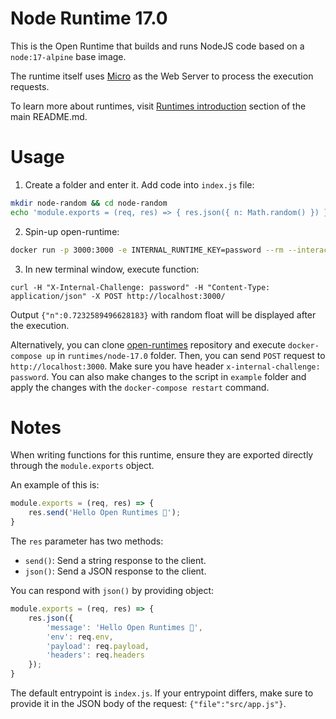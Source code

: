 # Node Runtime 17.0

This is the Open Runtime that builds and runs NodeJS code based on a `node:17-alpine` base image. 

The runtime itself uses [Micro](https://github.com/vercel/micro) as the Web Server to process the execution requests.

To learn more about runtimes, visit [Runtimes introduction](https://github.com/open-runtimes/open-runtimes#runtimes-introduction) section of the main README.md.

# Usage

1. Create a folder and enter it. Add code into `index.js` file:

```bash
mkdir node-random && cd node-random
echo 'module.exports = (req, res) => { res.json({ n: Math.random() }) }' > index.js
```

2. Spin-up open-runtime:

```bash
docker run -p 3000:3000 -e INTERNAL_RUNTIME_KEY=password --rm --interactive --tty --volume $PWD:/usr/deploy-code:ro open-runtimes/node:17.0 sh /usr/local/src/deploy.sh
```

3. In new terminal window, execute function:

```
curl -H "X-Internal-Challenge: password" -H "Content-Type: application/json" -X POST http://localhost:3000/
```

Output `{"n":0.7232589496628183}` with random float will be displayed after the execution.

Alternatively, you can clone [open-runtimes](https://github.com/open-runtimes/open-runtimes) repository and execute `docker-compose up` in `runtimes/node-17.0` folder. Then, you can send `POST` request to `http://localhost:3000`. Make sure you have header `x-internal-challenge: password`. You can also make changes to the script in `example` folder and apply the changes with the `docker-compose restart` command.

# Notes

When writing functions for this runtime, ensure they are exported directly through the `module.exports` object.

An example of this is:

```js
module.exports = (req, res) => {
    res.send('Hello Open Runtimes 👋');
}
```

The `res` parameter has two methods:

- `send()`: Send a string response to the client.
- `json()`: Send a JSON response to the client.

You can respond with `json()` by providing object:

```js
module.exports = (req, res) => {
    res.json({
        'message': 'Hello Open Runtimes 👋',
        'env': req.env,
        'payload': req.payload,
        'headers': req.headers
    });
}
```

The default entrypoint is `index.js`. If your entrypoint differs, make sure to provide it in the JSON body of the request: `{"file":"src/app.js"}`.
